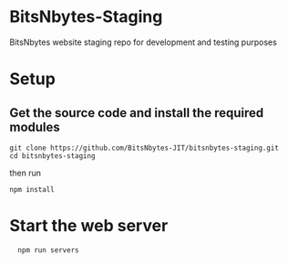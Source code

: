 # BitsNbytes-Staging
BitsNbytes website staging repo for development and testing purposes
# Setup
## Get the source code and install the required modules
```
git clone https://github.com/BitsNbytes-JIT/bitsnbytes-staging.git
cd bitsnbytes-staging
```
then run
```
npm install 
```
# Start the web server
```
  npm run servers
```
